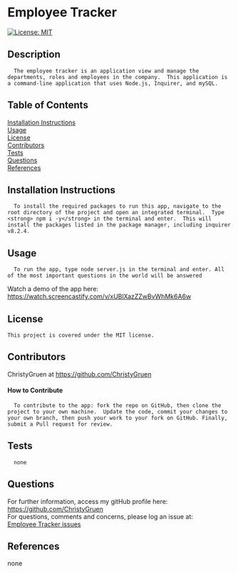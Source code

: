 
  # Employee Tracker

 [![License: MIT](https://img.shields.io/badge/License-MIT-yellow.svg)](https://opensource.org/licenses/MIT)

  ## Description
  
      The employee tracker is an application view and manage the departments, roles and employees in the company.  This application is a command-line application that uses Node.js, Inquirer, and mySQL.

  ## Table of Contents
  [Installation Instructions](#installation-instructions)<br>
  [Usage](#usage)<br>
  [License](#license)<br>
  [Contributors](#contributors)<br>
  [Tests](#tests)<br>
  [Questions](#questions)<br>
  [References](#references)<br>

  
  ## Installation Instructions
  
      To install the required packages to run this app, navigate to the root directory of the project and open an integrated terminal.  Type <strong> npm i -y</strong> in the terminal and enter.  This will install the packages listed in the package manager, including inquirer v8.2.4.
  
  ## Usage
  
      To run the app, type node server.js in the terminal and enter. All of the most important questions in the world will be answered
  Watch a demo of the app here:
  https://watch.screencastify.com/v/xUBlXazZZwBvWhMk6A6w
  <!-- <https://watch.screencastify.com/v/LGnvXAt6R6cMVc3untRV> -->
  
  ## License
    This project is covered under the MIT license.

  ## Contributors
  ChristyGruen at <https://github.com/ChristyGruen>
      
  #### How to Contribute
      To contribute to the app: fork the repo on GitHub, then clone the project to your own machine.  Update the code, commit your changes to your own branch, then push your work to your fork on GitHub. Finally, submit a Pull request for review.

  ## Tests
      none

  ## Questions
  For further information, access my gitHub profile here:
  <https://github.com/ChristyGruen>
  <br>
  For questions, comments and concerns, please log an issue at: 
  <br>
  <a href="https://github.com/ChristyGruen/employee_tracker/issues" target="_blank">Employee Tracker issues</a>

  ## References
  none
  <none>
  